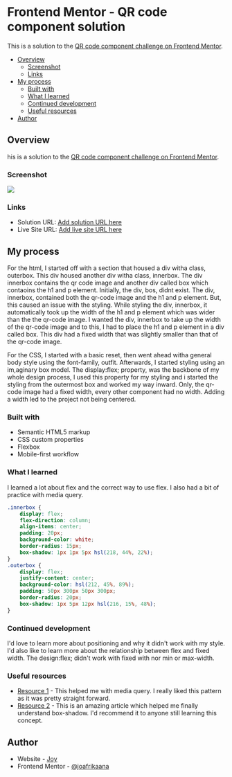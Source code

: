 # Frontend Mentor - QR code component solution

This is a solution to the [QR code component challenge on Frontend Mentor](https://www.frontendmentor.io/challenges/qr-code-component-iux_sIO_H). 

- [Overview](#overview)
  - [Screenshot](#screenshot)
  - [Links](#links)
- [My process](#my-process)
  - [Built with](#built-with)
  - [What I learned](#what-i-learned)
  - [Continued development](#continued-development)
  - [Useful resources](#useful-resources)
- [Author](#author)



## Overview
his is a solution to the [QR code component challenge on Frontend Mentor](https://www.frontendmentor.io/challenges/qr-code-component-iux_sIO_H).

### Screenshot

![](screenshot.png)

### Links

- Solution URL: [Add solution URL here](https://your-solution-url.com)
- Live Site URL: [Add live site URL here](https://qr-code-component-main-ten-dun.vercel.app/)

## My process

For the html, I started off with a section that housed a div witha  class, outerbox. This div housed another div witha class, innerbox. The div innerbox contains the qr code image and another div called box which contaoins the h1 and p element. Initially, the div, bos, didnt exist. The div, innerbox, contained both the qr-code image and the h1 and p element. But, this caused an issue with the styling. While styling the div, innerbox, it automatically took up the width of the h1 and p element which was wider than the the qr-code image. I wanted the div, innerbox to take up the width of the qr-code image and to this, I had to place the h1 and p element in a div called box. This div had a fixed width that was slightly smaller than that of the qr-code image. 

For the CSS, I started with a basic reset, then went ahead witha general body style using the font-family, outfit. Afterwards, I started styling using an im,aginary box model. The display:flex; property, was the backbone of my whole design process, I used this property for my styling and i started the styling from the outermost box and worked my way inward. Only, the qr-code image had a fixed width, every other component had no width. Adding a width led to the project not being centered. 

### Built with

- Semantic HTML5 markup
- CSS custom properties
- Flexbox
- Mobile-first workflow

### What I learned

I learned a lot about flex and the correct way to use flex. I also had a bit of practice with media query. 

```css
.innerbox {
    display: flex;
    flex-direction: column;
    align-items: center;
    padding: 20px;
    background-color: white;
    border-radius: 15px;
    box-shadow: 1px 1px 5px hsl(218, 44%, 22%);
}
.outerbox {
    display: flex;
    justify-content: center;
    background-color: hsl(212, 45%, 89%);
    padding: 50px 300px 50px 300px;
    border-radius: 20px;
    box-shadow: 1px 5px 12px hsl(216, 15%, 48%);
}
```

### Continued development

I'd love to learn more about positioning and why it didn't work with my style. I'd also like to learn more about the relationship between flex and fixed width. The design:flex; didn't work with fixed with nor min or max-width. 

### Useful resources

- [Resource 1](https://developer.mozilla.org/en-US/docs/Learn/CSS/CSS_layout/Media_queries) - This helped me with media query. I really liked this pattern as it was pretty straight forward.
- [Resource 2](https://developer.mozilla.org/en-US/docs/Web/CSS/box-shadow) - This is an amazing article which helped me finally understand box-shadow. I'd recommend it to anyone still learning this concept.

## Author

- Website - [Joy](https://www.your-site.com)
- Frontend Mentor - [@joafrikaana](https://www.frontendmentor.io/profile/yourusername)

